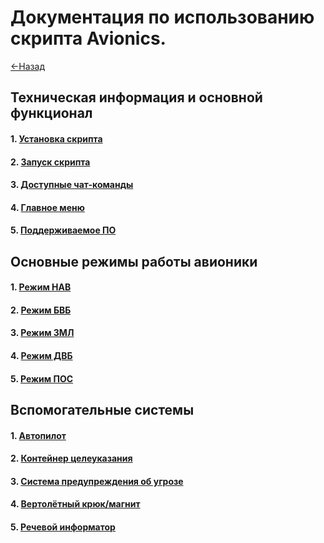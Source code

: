 # Документация по использованию скрипта Avionics. 
[<-Назад](https://github.com/d7KrEoL/avionics/blob/main/README.md)

## Техническая информация и основной функционал
#### 1. [Установка скрипта](https://github.com/d7KrEoL/avionics/blob/main/Readme/Wiki/Script_Install.md)
#### 2. [Запуск скрипта](https://github.com/d7KrEoL/avionics/blob/main/Readme/Wiki/Script_Start.md)
#### 3. [Доступные чат-команды](https://github.com/d7KrEoL/avionics/blob/main/Readme/Wiki/Chat_Commands.md)
#### 4. [Главное меню](https://github.com/d7KrEoL/avionics/blob/main/Readme/Wiki/Main_Menu.md)
#### 5. [Поддерживаемое ПО](https://github.com/d7KrEoL/avionics/blob/main/Readme/Wiki/Supported_Progs.md)

## Основные режимы работы авионики
#### 1. [Режим НАВ](https://github.com/d7KrEoL/avionics/blob/main/Readme/Wiki/Mode_NAV.md)
#### 2. [Режим БВБ](https://github.com/d7KrEoL/avionics/blob/main/Readme/Wiki/Mode_BVR.md)
#### 3. [Режим ЗМЛ](https://github.com/d7KrEoL/avionics/blob/main/Readme/Wiki/Mode_GRD.md)
#### 4. [Режим ДВБ](https://github.com/d7KrEoL/avionics/blob/main/Readme/Wiki/Mode_LRF.md)
#### 5. [Режим ПОС](https://github.com/d7KrEoL/avionics/blob/main/Readme/Wiki/Mode_LND.md)

## Вспомогательные системы
#### 1. [Автопилот](https://github.com/d7KrEoL/avionics/blob/main/Readme/Wiki/Autopilot.md)
#### 2. [Контейнер целеуказания](https://github.com/d7KrEoL/avionics/blob/main/Readme/Wiki/Targeting_Containder.md)
#### 3. [Система предупреждения об угрозе](https://github.com/d7KrEoL/avionics/blob/main/Readme/Wiki/WarningSystem.md)
#### 4. [Вертолётный крюк/магнит](https://github.com/d7KrEoL/avionics/blob/main/Readme/Wiki/Magneto.md)
#### 5. [Речевой информатор](https://github.com/d7KrEoL/avionics/blob/main/Readme/Wiki/RITA.md)

